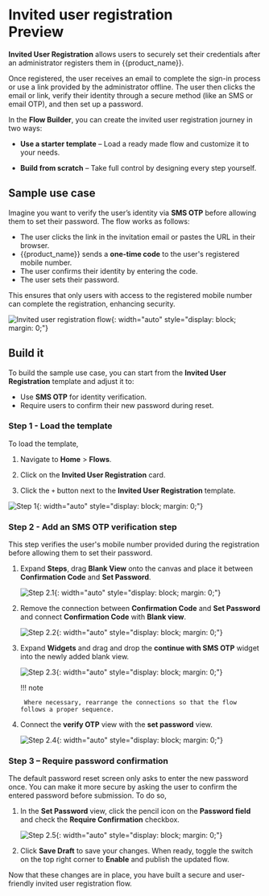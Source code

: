 # Invited user registration <div class="md-chip md-chip--preview"><span class="md-chip__label">Preview</span></div>

**Invited User Registration** allows users to securely set their credentials after an administrator registers them in {{product_name}}.

Once registered, the user receives an email to complete the sign-in process or use a link provided by the administrator offline. The user then clicks the email or link, verify their identity through a secure method (like an SMS or email OTP), and then set up a password.

In the **Flow Builder**, you can create the invited user registration journey in two ways:

- **Use a starter template** – Load a ready made flow and customize it to your needs.

- **Build from scratch** – Take full control by designing every step yourself.

## Sample use case

Imagine you want to verify the user’s identity via **SMS OTP** before allowing them to set their password. The flow works as follows:

- The user clicks the link in the invitation email or pastes the URL in their browser.
- {{product_name}} sends a **one-time code** to the user's registered mobile number.
- The user confirms their identity by entering the code.
- The user sets their password.

This ensures that only users with access to the registered mobile number can complete the registration, enhancing security.

![Invited user registration flow]({{base_path}}/assets/img/guides/flows/flow-builder-invited-user-registration-final-flow.png){: width="auto" style="display: block; margin: 0;"}

## Build it

To build the sample use case, you can start from the **Invited User Registration** template and adjust it to:

- Use **SMS OTP** for identity verification.
- Require users to confirm their new password during reset.

### Step 1 - Load the template

To load the template,

1. Navigate to **Home** > **Flows**.

2. Click on the **Invited User Registration** card.

3. Click the `+` button next to the **Invited User Registration** template.

![Step 1]({{base_path}}/assets/img/guides/flows/flow-invited-user-registration-step-01.gif){: width="auto" style="display: block; margin: 0;"}

### Step 2 - Add an SMS OTP verification step

This step verifies the user's mobile number provided during the registration before allowing them to set their password.

1. Expand **Steps**, drag **Blank View** onto the canvas and place it between **Confirmation Code** and **Set Password**.

    ![Step 2.1]({{base_path}}/assets/img/guides/flows/flow-invited-user-registration-step-02-1.gif){: width="auto" style="display: block; margin: 0;"}

2. Remove the connection between **Confirmation Code** and **Set Password** and connect **Confirmation Code** with **Blank view**.

    ![Step 2.2]({{base_path}}/assets/img/guides/flows/flow-invited-user-registration-step-02-2.gif){: width="auto" style="display: block; margin: 0;"}

3. Expand **Widgets** and drag and drop the **continue with SMS OTP** widget into the newly added blank view.

    ![Step 2.3]({{base_path}}/assets/img/guides/flows/flow-invited-user-registration-step-02-3.gif){: width="auto" style="display: block; margin: 0;"}

    !!! note

        Where necessary, rearrange the connections so that the flow follows a proper sequence.

4. Connect the **verify OTP** view with the **set password** view.

    ![Step 2.4]({{base_path}}/assets/img/guides/flows/flow-invited-user-registration-step-02-4.gif){: width="auto" style="display: block; margin: 0;"}

### Step 3 – Require password confirmation

The default password reset screen only asks to enter the new password once. You can make it more secure by asking the user to confirm the entered password before submission. To do so,

1. In the **Set Password** view, click the pencil icon on the **Password field** and check the **Require Confirmation** checkbox.

    ![Step 2.5]({{base_path}}/assets/img/guides/flows/flow-invited-user-registration-step-02-5.gif){: width="auto" style="display: block; margin: 0;"}

2. Click **Save Draft** to save your changes. When ready, toggle the switch on the top right corner to **Enable** and publish the updated flow.

Now that these changes are in place, you have built a secure and user-friendly invited user registration flow.
